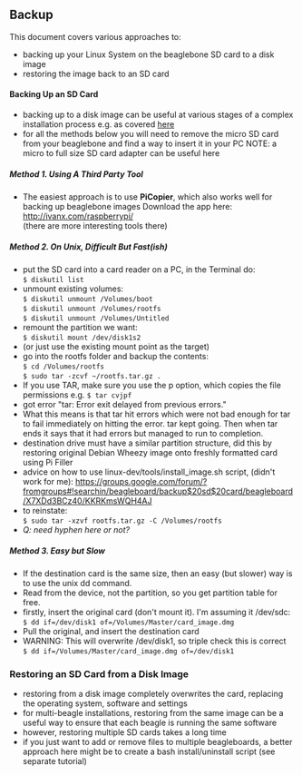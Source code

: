 ## Backup

This document covers various approaches to:
* backing up your Linux System on the beaglebone SD card to a disk image
* restoring the image back to an SD card

#### Backing Up an SD Card 

* backing up to a disk image can be useful at various stages of a complex installation process e.g. as covered [here](https://github.com/sidechained/TrainingTheBeagle/blob/master/Tutorials/_essential/installation.txt)
* for all the methods below you will need to remove the micro SD card from your beaglebone and find a way to insert it in your PC
NOTE: a micro to full size SD card adapter can be useful here

##### Method 1. Using A Third Party Tool

* The easiest approach is to use **PiCopier**, which also works well for backing up beaglebone images
Download the app here: http://ivanx.com/raspberrypi/  
(there are more interesting tools there)

##### Method 2. On Unix, Difficult But Fast(ish)

* put the SD card into a card reader on a PC, in the Terminal do:  
`$ diskutil list` 
* unmount existing volumes:  
`$ diskutil unmount /Volumes/boot`  
`$ diskutil unmount /Volumes/rootfs`  
`$ diskutil unmount /Volumes/Untitled`  
* remount the partition we want:  
`$ diskutil mount /dev/disk1s2`
* (or just use the existing mount point as the target)
* go into the rootfs folder and backup the contents:  
`$ cd /Volumes/rootfs`  
`$ sudo tar -zcvf ~/rootfs.tar.gz .`
* If you use TAR, make sure you use the p option, which copies the file permissions e.g. `$ tar cvjpf`
* got error "tar: Error exit delayed from previous errors."
* What this means is that tar hit errors which were not bad enough for tar to fail immediately on hitting the error. tar kept going. Then when tar ends it says that it had errors but managed to run to completion.
* destination drive must have a similar partition structure, did this by restoring original Debian Wheezy image onto freshly formatted card using Pi Filler
* advice on how to use linux-dev/tools/install_image.sh script, (didn't work for me):
https://groups.google.com/forum/?fromgroups#!searchin/beagleboard/backup$20sd$20card/beagleboard/X7XDd3BCz40/KKRKmsWQH4AJ
* to reinstate:  
`$ sudo tar -xzvf rootfs.tar.gz -C /Volumes/rootfs`
* _Q: need hyphen here or not?_

##### Method 3. Easy but Slow

* If the destination card is the same size, then an easy (but slower) way is to use the unix dd command.
* Read from the device, not the partition, so you get partition table for free.
* firstly, insert the original card (don't mount it). I'm assuming it /dev/sdc:  
`$ dd if=/dev/disk1 of=/Volumes/Master/card_image.dmg`
* Pull the original, and insert the destination card
* WARNING: This will overwrite /dev/disk1, so triple check this is correct  
`$ dd if=/Volumes/Master/card_image.dmg of=/dev/disk1`

### Restoring an SD Card from a Disk Image

* restoring from a disk image completely overwrites the card, replacing the operating system, software and settings
* for multi-beagle installations, restoring from the same image can be a useful way to ensure that each beagle is running the same software
* however, restoring multiple SD cards takes a long time
* if you just want to add or remove files to multiple beagleboards, a better approach here might be to create a bash install/uninstall script (see separate tutorial)




